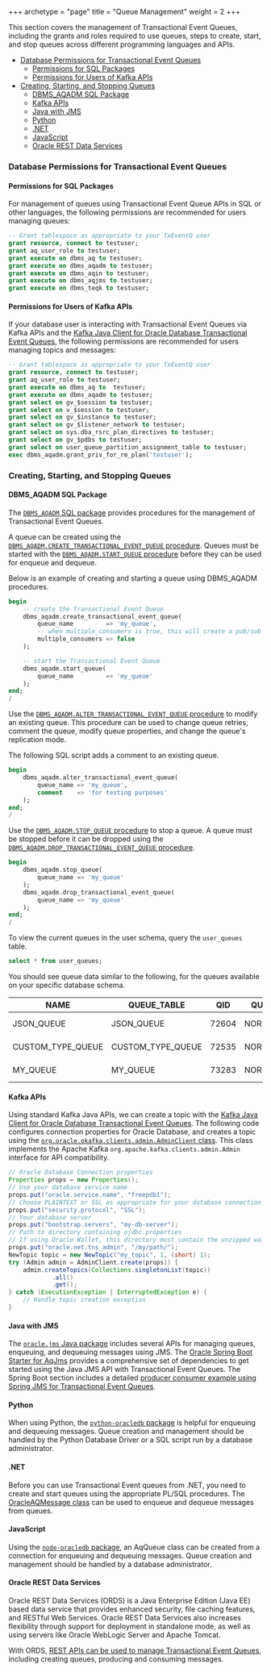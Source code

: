 +++
archetype = "page"
title = "Queue Management"
weight = 2
+++

This section covers the management of Transactional Event Queues, including the grants and roles required to use queues, steps to create, start, and stop queues across different programming languages and APIs.

* [Database Permissions for Transactional Event Queues](#database-permissions-for-transactional-event-queues)
  * [Permissions for SQL Packages](#permissions-for-sql-packages)
  * [Permissions for Users of Kafka APIs](#permissions-for-users-of-kafka-apis)
* [Creating, Starting, and Stopping Queues](#creating-starting-and-stopping-queues)
  * [DBMS_AQADM SQL Package](#dbms_aqadm-sql-package)
  * [Kafka APIs](#kafka-apis)
  * [Java with JMS](#java-with-jms)
  * [Python](#python)
  * [.NET](#net)
  * [JavaScript](#javascript)
  * [Oracle REST Data Services](#oracle-rest-data-services)



### Database Permissions for Transactional Event Queues

#### Permissions for SQL Packages

For management of queues using Transactional Event Queue APIs in SQL or other languages, the following permissions are recommended for users managing  queues:

```sql
-- Grant tablespace as appropriate to your TxEventQ user
grant resource, connect to testuser;
grant aq_user_role to testuser;
grant execute on dbms_aq to testuser;
grant execute on dbms_aqadm to testuser;
grant execute on dbms_aqin to testuser;
grant execute on dbms_aqjms to testuser;
grant execute on dbms_teqk to testuser;
```

#### Permissions for Users of Kafka APIs

If your database user is interacting with Transactional Event Queues via Kafka APIs and the [Kafka Java Client for Oracle Database Transactional Event Queues](https://github.com/oracle/okafka), the following permissions are recommended for users managing topics and messages:

```sql
-- Grant tablespace as appropriate to your TxEventQ user
grant resource, connect to testuser;
grant aq_user_role to testuser;
grant execute on dbms_aq to  testuser;
grant execute on dbms_aqadm to testuser;
grant select on gv_$session to testuser;
grant select on v_$session to testuser;
grant select on gv_$instance to testuser;
grant select on gv_$listener_network to testuser;
grant select on sys.dba_rsrc_plan_directives to testuser;
grant select on gv_$pdbs to testuser;
grant select on user_queue_partition_assignment_table to testuser;
exec dbms_aqadm.grant_priv_for_rm_plan('testuser');
```

### Creating, Starting, and Stopping Queues

#### DBMS_AQADM SQL Package

The [`DBMS_AQADM` SQL package](https://docs.oracle.com/en/database/oracle/oracle-database/23/arpls/DBMS_AQADM.html) provides procedures for the management of Transactional Event Queues.

A queue can be created using the [`DBMS_AQADM.CREATE_TRANSACTIONAL_EVENT_QUEUE` procedure](https://docs.oracle.com/en/database/oracle/oracle-database/23/arpls/DBMS_AQADM.html#GUID-6841A667-1021-4E5C-8567-F71913AA4773). Queues must be started with the [`DBMS_AQADM.START_QUEUE` procedure](https://docs.oracle.com/en/database/oracle/oracle-database/23/arpls/DBMS_AQADM.html#GUID-EED83332-40B1-4B0A-9E50-AC006A1A0615) before they can be used for enqueue and dequeue.

Below is an example of creating and starting a queue using DBMS_AQADM procedures.

```sql
begin
    -- create the Transactional Event Queue
    dbms_aqadm.create_transactional_event_queue(
        queue_name         => 'my_queue',
        -- when multiple_consumers is true, this will create a pub/sub "topic" - the default is false.
        multiple_consumers => false
    );

    -- start the Transactional Event Queue
    dbms_aqadm.start_queue(
        queue_name         => 'my_queue'
    );
end;
/
```

Use the [`DBMS_AQADM.ALTER_TRANSACTIONAL_EVENT_QUEUE` procedure](https://docs.oracle.com/en/database/oracle/oracle-database/23/arpls/DBMS_AQADM.html#GUID-260ED3E1-9959-4033-8B00-FD911424DFBB) to modify an existing queue. This procedure can be used to change queue retries, comment the queue, modify queue properties, and change the queue's replication mode.

The following SQL script adds a comment to an existing queue.

```sql
begin
    dbms_aqadm.alter_transactional_event_queue(
        queue_name => 'my_queue',
        comment    => 'for testing purposes'
    );
end;
/
```

Use the [`DBMS_AQADM.STOP_QUEUE` procedure](https://docs.oracle.com/en/database/oracle/oracle-database/23/arpls/DBMS_AQADM.html#GUID-14EADFE9-D7C3-472D-895D-861BB5570EED) to stop a queue. A queue must be stopped before it can be dropped using the [`DBMS_AQADM.DROP_TRANSACTIONAL_EVENT_QUEUE` procedure](https://docs.oracle.com/en/database/oracle/oracle-database/23/arpls/DBMS_AQADM.html#GUID-99A161DB-85C7-439A-A85C-A7BEEBD0288F).

```sql
begin
    dbms_aqadm.stop_queue(
        queue_name => 'my_queue'
    );
    dbms_aqadm.drop_transactional_event_queue(
        queue_name => 'my_queue'
    );
end;
/
```

To view the current queues in the user schema, query the `user_queues` table.

```sql
select * from user_queues;
```

You should see queue data similar to the following, for the queues available on your specific database schema.

| NAME             | QUEUE_TABLE      | QID  | QUEUE_TYPE     | MAX_RETRIES | RETRY_DELAY | ENQUEUE_ENABLED | DEQUEUE_ENABLED | RETENTION | USER_COMMENT | NETWORK_NAME | SHARDED | QUEUE_CATEGORY           | RECIPIENTS |
|------------------|------------------|------|---------------|-------------|-------------|-----------------|-----------------|-----------|--------------|--------------|---------|-------------------------|------------|
| JSON_QUEUE       | JSON_QUEUE       | 72604 | NORMAL_QUEUE   | 5           | 0           | YES             | YES             | 0         | null         | null         | TRUE    | Transactional Event Queue | SINGLE    |
| CUSTOM_TYPE_QUEUE| CUSTOM_TYPE_QUEUE| 72535 | NORMAL_QUEUE   | 5           | 0           | YES             | YES             | 0         | null         | null         | TRUE    | Transactional Event Queue | SINGLE    |
| MY_QUEUE         | MY_QUEUE         | 73283 | NORMAL_QUEUE   | 5           | 0           | YES             | YES             | 0         | null         | null         | TRUE    | Transactional Event Queue | SINGLE    |

#### Kafka APIs

Using standard Kafka Java APIs, we can create a topic with the [Kafka Java Client for Oracle Database Transactional Event Queues](https://github.com/oracle/okafka). The following code configures connection properties for Oracle Database, and creates a topic using the [`org.oracle.okafka.clients.admin.AdminClient` class](https://mvnrepository.com/artifact/com.oracle.database.messaging/okafka). This class implements the Apache Kafka `org.apache.kafka.clients.admin.Admin` interface for API compatibility.

```java
// Oracle Database Connection properties
Properties props = new Properties();
// Use your database service name
props.put("oracle.service.name", "freepdb1");
// Choose PLAINTEXT or SSL as appropriate for your database connection
props.put("security.protocol", "SSL");
// Your database server 
props.put("bootstrap.servers", "my-db-server");
// Path to directory containing ojdbc.properties
// If using Oracle Wallet, this directory must contain the unzipped wallet
props.put("oracle.net.tns_admin", "/my/path/");
NewTopic topic = new NewTopic("my_topic", 1, (short) 1);
try (Admin admin = AdminClient.create(props)) {
    admin.createTopics(Collections.singletonList(topic))
            .all()
            .get();
} catch (ExecutionException | InterruptedException e) {
    // Handle topic creation exception
}
```

#### Java with JMS

The [`oracle.jms` Java package](https://docs.oracle.com/en/database/oracle/oracle-database/23/jajms/index.html) includes several APIs for managing queues, enqueuing, and dequeuing messages using JMS. The [Oracle Spring Boot Starter for AqJms](https://mvnrepository.com/artifact/com.oracle.database.spring/oracle-spring-boot-starter-aqjms) provides a comprehensive set of dependencies to get started using the Java JMS API with Transactional Event Queues. The Spring Boot section includes a detailed [producer consumer example using Spring JMS for Transactional Event Queues](../spring-boot/jms.md).

#### Python

When using Python, the [`python-oracledb` package](https://python-oracledb.readthedocs.io/en/latest/api_manual/aq.html#aq) is helpful for enqueuing and dequeuing messages. Queue creation and management should be handled by the Python Database Driver or a SQL script run by a database administrator.

#### .NET

Before you can use Transactional Event queues from .NET, you need to create and start queues using the appropriate PL/SQL procedures. The [OracleAQMessage class](https://docs.oracle.com/en/database/oracle/oracle-database/23/odpnt/aq-classes.html#ODPNT-GUID-4DBB419A-BCE1-467C-BA28-3611F3E012CA) can be used to enqueue and dequeue messages from queues.

#### JavaScript

Using the [`node-oracledb` package](https://node-oracledb.readthedocs.io/en/latest/api_manual/aq.html), an AqQueue class can be created from a connection for enqueuing and dequeuing messages. Queue creation and management should be handled by a database administrator.

#### Oracle REST Data Services

Oracle REST Data Services (ORDS) is a Java Enterprise Edition (Java EE) based data service that provides enhanced security, file caching features, and RESTful Web Services. Oracle REST Data Services also increases flexibility through support for deployment in standalone mode, as well as using servers like Oracle WebLogic Server and Apache Tomcat.

With ORDS, [REST APIs can be used to manage Transactional Event Queues](https://docs.oracle.com/en/database/oracle/oracle-rest-data-services/24.4/orrst/api-oracle-transactional-event-queues.html), including creating queues, producing and consuming messages.
